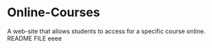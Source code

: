 # Online-Courses
A web-site that allows students to access for a specific course online.
 README FILE
 eeee 